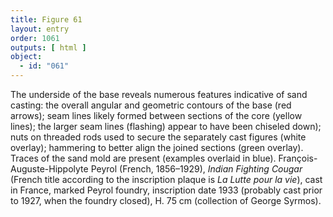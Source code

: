 ```yaml
---
title: Figure 61
layout: entry
order: 1061
outputs: [ html ]
object:
  - id: "061"
---
```


The underside of the base reveals numerous features indicative of sand casting: the overall angular and geometric contours of the base (red arrows); seam lines likely formed between sections of the core (yellow lines); the larger seam lines (flashing) appear to have been chiseled down); nuts on threaded rods used to secure the separately cast figures (white overlay); hammering to better align the joined sections (green overlay). Traces of the sand mold are present (examples overlaid in blue). François-Auguste-Hippolyte Peyrol (French, 1856–1929), *Indian Fighting Cougar* (French title according to the inscription plaque is *La Lutte pour la vie*), cast in France, marked Peyrol foundry, inscription date 1933 (probably cast prior to 1927, when the foundry closed), H. 75 cm (collection of George Syrmos).
